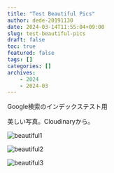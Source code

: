 ```yaml
---
title: "Test Beautiful Pics"
author: dede-20191130
date: 2024-03-14T11:55:04+09:00
slug: test-beautiful-pics
draft: false
toc: true
featured: false
tags: []
categories: []
archives:
    - 2024
    - 2024-03
---
```


Google検索のインデックステスト用

美しい写真。Cloudinaryから。

![beautiful1](https://res.cloudinary.com/ddxhi1rnh/image/upload/v1645881747/sample.jpg)

![beautiful2](https://res.cloudinary.com/ddxhi1rnh/image/upload/v1639783795/samples/sheep.jpg)

![beautiful3](https://res.cloudinary.com/ddxhi1rnh/image/upload/v1639783801/samples/imagecon-group.jpg)


